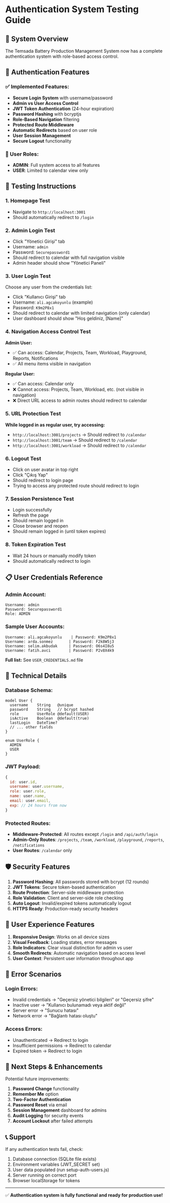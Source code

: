 # Authentication System Testing Guide

## 🚀 System Overview

The Temsada Battery Production Management System now has a complete authentication system with role-based access control.

## 🔐 Authentication Features

### ✅ Implemented Features:
- **Secure Login System** with username/password
- **Admin vs User Access Control**
- **JWT Token Authentication** (24-hour expiration)
- **Password Hashing** with bcryptjs
- **Role-Based Navigation** filtering
- **Protected Route Middleware**
- **Automatic Redirects** based on user role
- **User Session Management**
- **Secure Logout** functionality

### 👤 User Roles:
- **ADMIN**: Full system access to all features
- **USER**: Limited to calendar view only

## 🧪 Testing Instructions

### 1. **Homepage Test**
- Navigate to `http://localhost:3001`
- Should automatically redirect to `/login`

### 2. **Admin Login Test**
- Click "Yönetici Girişi" tab
- Username: `admin`
- Password: `Securepassword1`
- Should redirect to calendar with full navigation visible
- Admin header should show "Yönetici Paneli"

### 3. **User Login Test** 
Choose any user from the credentials list:
- Click "Kullanıcı Girişi" tab
- Username: `ali.agcakoyunlu` (example)
- Password: `K9m2P8x1`
- Should redirect to calendar with limited navigation (only calendar)
- User dashboard should show "Hoş geldiniz, [Name]"

### 4. **Navigation Access Control Test**
**Admin User:**
- ✅ Can access: Calendar, Projects, Team, Workload, Playground, Reports, Notifications
- ✅ All menu items visible in navigation

**Regular User:**
- ✅ Can access: Calendar only
- ❌ Cannot access: Projects, Team, Workload, etc. (not visible in navigation)
- ❌ Direct URL access to admin routes should redirect to calendar

### 5. **URL Protection Test**
**While logged in as regular user, try accessing:**
- `http://localhost:3001/projects` → Should redirect to `/calendar`
- `http://localhost:3001/team` → Should redirect to `/calendar`  
- `http://localhost:3001/workload` → Should redirect to `/calendar`

### 6. **Logout Test**
- Click on user avatar in top right
- Click "Çıkış Yap"
- Should redirect to login page
- Trying to access any protected route should redirect to login

### 7. **Session Persistence Test**
- Login successfully
- Refresh the page
- Should remain logged in
- Close browser and reopen
- Should remain logged in (until token expires)

### 8. **Token Expiration Test**
- Wait 24 hours or manually modify token
- Should automatically redirect to login

## 📋 User Credentials Reference

### Admin Account:
```
Username: admin
Password: Securepassword1
Role: ADMIN
```

### Sample User Accounts:
```
Username: ali.agcakoyunlu    | Password: K9m2P8x1
Username: arda.sonmez       | Password: F2k8W5j3  
Username: selim.akbudak     | Password: O6s4I8u5
Username: fatih.avci        | Password: P2v8X4k9
```

**Full list:** See `USER_CREDENTIALS.md` file

## 🔧 Technical Details

### Database Schema:
```prisma
model User {
  username    String   @unique
  password    String   // bcrypt hashed
  role        UserRole @default(USER)
  isActive    Boolean  @default(true)
  lastLogin   DateTime?
  // ... other fields
}

enum UserRole {
  ADMIN
  USER
}
```

### JWT Payload:
```javascript
{
  id: user.id,
  username: user.username,
  role: user.role,
  name: user.name,
  email: user.email,
  exp: // 24 hours from now
}
```

### Protected Routes:
- **Middleware-Protected**: All routes except `/login` and `/api/auth/login`
- **Admin-Only Routes**: `/projects`, `/team`, `/workload`, `/playground`, `/reports`, `/notifications`
- **User Routes**: `/calendar` only

## 🛡️ Security Features

1. **Password Hashing**: All passwords stored with bcrypt (12 rounds)
2. **JWT Tokens**: Secure token-based authentication
3. **Route Protection**: Server-side middleware protection
4. **Role Validation**: Client and server-side role checking
5. **Auto Logout**: Invalid/expired tokens automatically logout
6. **HTTPS Ready**: Production-ready security headers

## 📱 User Experience Features

1. **Responsive Design**: Works on all device sizes
2. **Visual Feedback**: Loading states, error messages
3. **Role Indicators**: Clear visual distinction for admin vs user
4. **Smooth Redirects**: Automatic navigation based on access level
5. **User Context**: Persistent user information throughout app

## 🚨 Error Scenarios

### Login Errors:
- Invalid credentials → "Geçersiz yönetici bilgileri" or "Geçersiz şifre"
- Inactive user → "Kullanıcı bulunamadı veya aktif değil"
- Server error → "Sunucu hatası"
- Network error → "Bağlantı hatası oluştu"

### Access Errors:
- Unauthenticated → Redirect to login
- Insufficient permissions → Redirect to calendar
- Expired token → Redirect to login

## 🔄 Next Steps & Enhancements

Potential future improvements:
1. **Password Change** functionality
2. **Remember Me** option
3. **Two-Factor Authentication**
4. **Password Reset** via email
5. **Session Management** dashboard for admins
6. **Audit Logging** for security events
7. **Account Lockout** after failed attempts

## 📞 Support

If any authentication tests fail, check:
1. Database connection (SQLite file exists)
2. Environment variables (JWT_SECRET set)
3. User data populated (run setup-auth-users.js)
4. Server running on correct port
5. Browser localStorage for tokens

---

✅ **Authentication system is fully functional and ready for production use!**
